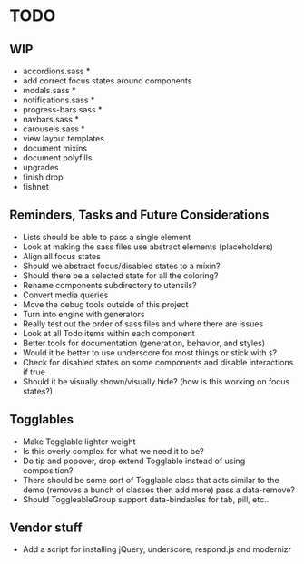 
# TODO

## WIP
- accordions.sass *
- add correct focus states around components
- modals.sass *
- notifications.sass *
- progress-bars.sass *
- navbars.sass *
- carousels.sass *
- view layout templates
- document mixins
- document polyfills
- upgrades
- finish drop
- fishnet

## Reminders, Tasks and Future Considerations
- Lists should be able to pass a single element
- Look at making the sass files use abstract elements (placeholders)
- Align all focus states
- Should we abstract focus/disabled states to a mixin?
- Should there be a selected state for all the coloring?
- Rename components subdirectory to utensils?
- Convert media queries
- Move the debug tools outside of this project
- Turn into engine with generators
- Really test out the order of sass files and where there are issues
- Look at all Todo items within each component
- Better tools for documentation (generation, behavior, and styles)
- Would it be better to use underscore for most things or stick with `$`?
- Check for disabled states on some components and disable interactions
  if true
- Should it be visually.shown/visually.hide? (how is this working on
  focus states?)

## Togglables
- Make Togglable lighter weight
- Is this overly complex for what we need it to be?
- Do tip and popover, drop extend Togglable instead of using composition?
- There should be some sort of Togglable class that acts similar to the
  demo (removes a bunch of classes then add more) pass a data-remove?
- Should ToggleableGroup support data-bindables for tab, pill, etc..

## Vendor stuff
- Add a script for installing jQuery, underscore, respond.js and
  modernizr


